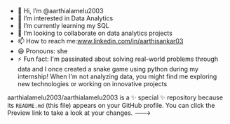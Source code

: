 - 👋 Hi, I’m @aarthialamelu2003
- 👀 I’m interested in Data Analytics
- 🌱 I’m currently learning my SQL
- 💞️ I’m looking to collaborate on data analytics projects
- 📫 How to reach me:www.linkedin.com/in/aarthisankar03
- 😄 Pronouns: she
- ⚡ Fun fact: I'm passinated about solving real-world problems through data and I once created a snake game using python during my internship! When I'm not analyzing data, you might find me exploring new technologies or working on innovative projects


aarthialamelu2003/aarthialamelu2003 is a ✨ special ✨ repository because its `README.md` (this file) appears on your GitHub profile.
You can click the Preview link to take a look at your changes.
--->
